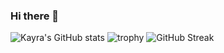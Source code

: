### Hi there 👋

![Kayra's GitHub stats](https://github-readme-stats.vercel.app/api?username=divDevelopment)
![trophy](https://github-profile-trophy.vercel.app/?username=divDevelopment)
![GitHub Streak](http://github-readme-streak-stats.herokuapp.com?user=divDevelopment&theme=shades-of-purple&date_format=j%20M%5B%20Y%5D)


